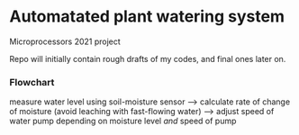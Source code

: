 # Automatated plant watering system

Microprocessors 2021 project

Repo will initially contain rough drafts of my codes, and final ones later on.

### Flowchart

measure water level using soil-moisture sensor  -->  calculate rate of change of moisture (avoid leaching with fast-flowing water)  -->  adjust speed of water pump depending on moisture level *and* speed of pump
